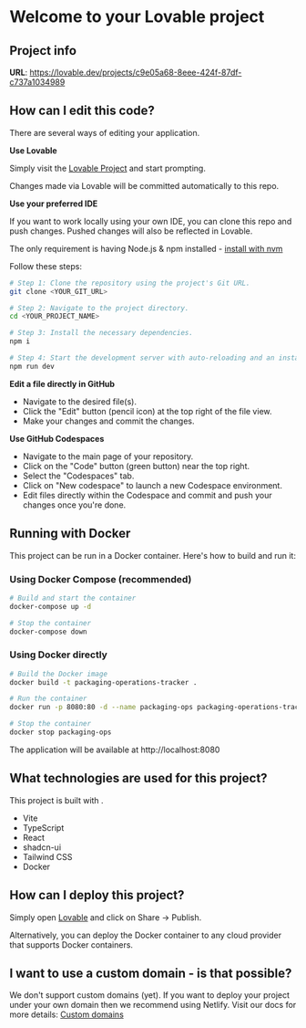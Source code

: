 
# Welcome to your Lovable project

## Project info

**URL**: https://lovable.dev/projects/c9e05a68-8eee-424f-87df-c737a1034989

## How can I edit this code?

There are several ways of editing your application.

**Use Lovable**

Simply visit the [Lovable Project](https://lovable.dev/projects/c9e05a68-8eee-424f-87df-c737a1034989) and start prompting.

Changes made via Lovable will be committed automatically to this repo.

**Use your preferred IDE**

If you want to work locally using your own IDE, you can clone this repo and push changes. Pushed changes will also be reflected in Lovable.

The only requirement is having Node.js & npm installed - [install with nvm](https://github.com/nvm-sh/nvm#installing-and-updating)

Follow these steps:

```sh
# Step 1: Clone the repository using the project's Git URL.
git clone <YOUR_GIT_URL>

# Step 2: Navigate to the project directory.
cd <YOUR_PROJECT_NAME>

# Step 3: Install the necessary dependencies.
npm i

# Step 4: Start the development server with auto-reloading and an instant preview.
npm run dev
```

**Edit a file directly in GitHub**

- Navigate to the desired file(s).
- Click the "Edit" button (pencil icon) at the top right of the file view.
- Make your changes and commit the changes.

**Use GitHub Codespaces**

- Navigate to the main page of your repository.
- Click on the "Code" button (green button) near the top right.
- Select the "Codespaces" tab.
- Click on "New codespace" to launch a new Codespace environment.
- Edit files directly within the Codespace and commit and push your changes once you're done.

## Running with Docker

This project can be run in a Docker container. Here's how to build and run it:

### Using Docker Compose (recommended)

```sh
# Build and start the container
docker-compose up -d

# Stop the container
docker-compose down
```

### Using Docker directly

```sh
# Build the Docker image
docker build -t packaging-operations-tracker .

# Run the container
docker run -p 8080:80 -d --name packaging-ops packaging-operations-tracker

# Stop the container
docker stop packaging-ops
```

The application will be available at http://localhost:8080

## What technologies are used for this project?

This project is built with .

- Vite
- TypeScript
- React
- shadcn-ui
- Tailwind CSS
- Docker

## How can I deploy this project?

Simply open [Lovable](https://lovable.dev/projects/c9e05a68-8eee-424f-87df-c737a1034989) and click on Share -> Publish.

Alternatively, you can deploy the Docker container to any cloud provider that supports Docker containers.

## I want to use a custom domain - is that possible?

We don't support custom domains (yet). If you want to deploy your project under your own domain then we recommend using Netlify. Visit our docs for more details: [Custom domains](https://docs.lovable.dev/tips-tricks/custom-domain/)
